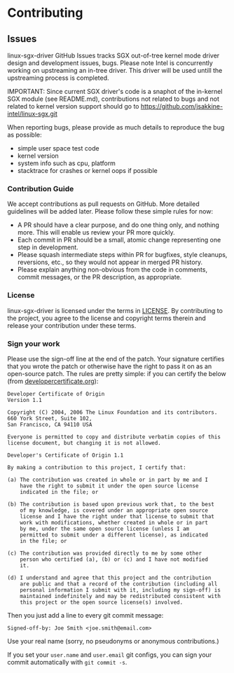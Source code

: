 # Contributing

## Issues

linux-sgx-driver GitHub Issues tracks SGX out-of-tree kernel mode driver design and development issues, bugs.
Please note Intel is concurrently working on upstreaming an in-tree driver. This driver will be used untill the upstreaming process is completed. 

IMPORTANT: Since current SGX driver's code is a snaphot of the in-kernel SGX module (see README.md), contributions not related to bugs
and not related to kernel version support should go to https://github.com/jsakkine-intel/linux-sgx.git 

When reporting bugs, please provide as much details to reproduce the bug as possible:
* simple user space test code
* kernel version
* system info such as cpu, platform
* stacktrace for crashes or kernel oops if possible

### Contribution Guide

We accept contributions as pull requests on GitHub. More detailed guidelines will be added later. Please follow these simple rules for now: 

* A PR should have a clear purpose, and do one thing only, and nothing more. This will enable us review your PR more quickly.
* Each commit in PR should be a small, atomic change representing one step in development.
* Please squash intermediate steps within PR for bugfixes, style cleanups, reversions, etc., so they would not appear in merged PR history.
* Please explain anything non-obvious from the code in comments, commit messages, or the PR description, as appropriate.

### License

linux-sgx-driver is licensed under the terms in [LICENSE](https://github.com/01org/linux-sgx-driver/blob/master/License.txt). By contributing to the project, you agree to the license and copyright terms therein and release your contribution under these terms.

### Sign your work

Please use the sign-off line at the end of the patch. Your signature certifies that you wrote the patch or otherwise have the right to pass it on as an open-source patch. The rules are pretty simple: if you can certify
the below (from [developercertificate.org](http://developercertificate.org/)):

```
Developer Certificate of Origin
Version 1.1

Copyright (C) 2004, 2006 The Linux Foundation and its contributors.
660 York Street, Suite 102,
San Francisco, CA 94110 USA

Everyone is permitted to copy and distribute verbatim copies of this
license document, but changing it is not allowed.

Developer's Certificate of Origin 1.1

By making a contribution to this project, I certify that:

(a) The contribution was created in whole or in part by me and I
    have the right to submit it under the open source license
    indicated in the file; or

(b) The contribution is based upon previous work that, to the best
    of my knowledge, is covered under an appropriate open source
    license and I have the right under that license to submit that
    work with modifications, whether created in whole or in part
    by me, under the same open source license (unless I am
    permitted to submit under a different license), as indicated
    in the file; or

(c) The contribution was provided directly to me by some other
    person who certified (a), (b) or (c) and I have not modified
    it.

(d) I understand and agree that this project and the contribution
    are public and that a record of the contribution (including all
    personal information I submit with it, including my sign-off) is
    maintained indefinitely and may be redistributed consistent with
    this project or the open source license(s) involved.
```

Then you just add a line to every git commit message:

    Signed-off-by: Joe Smith <joe.smith@email.com>

Use your real name (sorry, no pseudonyms or anonymous contributions.)

If you set your `user.name` and `user.email` git configs, you can sign your
commit automatically with `git commit -s`.
